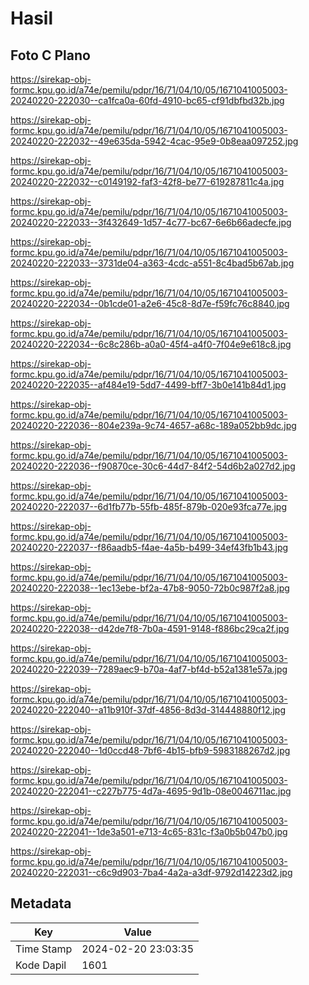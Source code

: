 # Hasil

## Foto C Plano

https://sirekap-obj-formc.kpu.go.id/a74e/pemilu/pdpr/16/71/04/10/05/1671041005003-20240220-222030--ca1fca0a-60fd-4910-bc65-cf91dbfbd32b.jpg

https://sirekap-obj-formc.kpu.go.id/a74e/pemilu/pdpr/16/71/04/10/05/1671041005003-20240220-222032--49e635da-5942-4cac-95e9-0b8eaa097252.jpg

https://sirekap-obj-formc.kpu.go.id/a74e/pemilu/pdpr/16/71/04/10/05/1671041005003-20240220-222032--c0149192-faf3-42f8-be77-619287811c4a.jpg

https://sirekap-obj-formc.kpu.go.id/a74e/pemilu/pdpr/16/71/04/10/05/1671041005003-20240220-222033--3f432649-1d57-4c77-bc67-6e6b66adecfe.jpg

https://sirekap-obj-formc.kpu.go.id/a74e/pemilu/pdpr/16/71/04/10/05/1671041005003-20240220-222033--3731de04-a363-4cdc-a551-8c4bad5b67ab.jpg

https://sirekap-obj-formc.kpu.go.id/a74e/pemilu/pdpr/16/71/04/10/05/1671041005003-20240220-222034--0b1cde01-a2e6-45c8-8d7e-f59fc76c8840.jpg

https://sirekap-obj-formc.kpu.go.id/a74e/pemilu/pdpr/16/71/04/10/05/1671041005003-20240220-222034--6c8c286b-a0a0-45f4-a4f0-7f04e9e618c8.jpg

https://sirekap-obj-formc.kpu.go.id/a74e/pemilu/pdpr/16/71/04/10/05/1671041005003-20240220-222035--af484e19-5dd7-4499-bff7-3b0e141b84d1.jpg

https://sirekap-obj-formc.kpu.go.id/a74e/pemilu/pdpr/16/71/04/10/05/1671041005003-20240220-222036--804e239a-9c74-4657-a68c-189a052bb9dc.jpg

https://sirekap-obj-formc.kpu.go.id/a74e/pemilu/pdpr/16/71/04/10/05/1671041005003-20240220-222036--f90870ce-30c6-44d7-84f2-54d6b2a027d2.jpg

https://sirekap-obj-formc.kpu.go.id/a74e/pemilu/pdpr/16/71/04/10/05/1671041005003-20240220-222037--6d1fb77b-55fb-485f-879b-020e93fca77e.jpg

https://sirekap-obj-formc.kpu.go.id/a74e/pemilu/pdpr/16/71/04/10/05/1671041005003-20240220-222037--f86aadb5-f4ae-4a5b-b499-34ef43fb1b43.jpg

https://sirekap-obj-formc.kpu.go.id/a74e/pemilu/pdpr/16/71/04/10/05/1671041005003-20240220-222038--1ec13ebe-bf2a-47b8-9050-72b0c987f2a8.jpg

https://sirekap-obj-formc.kpu.go.id/a74e/pemilu/pdpr/16/71/04/10/05/1671041005003-20240220-222038--d42de7f8-7b0a-4591-9148-f886bc29ca2f.jpg

https://sirekap-obj-formc.kpu.go.id/a74e/pemilu/pdpr/16/71/04/10/05/1671041005003-20240220-222039--7289aec9-b70a-4af7-bf4d-b52a1381e57a.jpg

https://sirekap-obj-formc.kpu.go.id/a74e/pemilu/pdpr/16/71/04/10/05/1671041005003-20240220-222040--a11b910f-37df-4856-8d3d-314448880f12.jpg

https://sirekap-obj-formc.kpu.go.id/a74e/pemilu/pdpr/16/71/04/10/05/1671041005003-20240220-222040--1d0ccd48-7bf6-4b15-bfb9-5983188267d2.jpg

https://sirekap-obj-formc.kpu.go.id/a74e/pemilu/pdpr/16/71/04/10/05/1671041005003-20240220-222041--c227b775-4d7a-4695-9d1b-08e0046711ac.jpg

https://sirekap-obj-formc.kpu.go.id/a74e/pemilu/pdpr/16/71/04/10/05/1671041005003-20240220-222041--1de3a501-e713-4c65-831c-f3a0b5b047b0.jpg

https://sirekap-obj-formc.kpu.go.id/a74e/pemilu/pdpr/16/71/04/10/05/1671041005003-20240220-222031--c6c9d903-7ba4-4a2a-a3df-9792d14223d2.jpg


## Metadata

| Key        | Value               |
| ---------- | ------------------- |
| Time Stamp | 2024-02-20 23:03:35 |
| Kode Dapil | 1601                |



